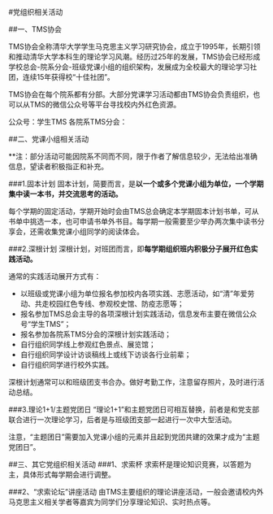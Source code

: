 #党组织相关活动

##一、TMS协会

TMS协会全称清华大学学生马克思主义学习研究协会，成立于1995年，长期引领和推动清华大学本科生的理论学习风潮。经历过25年的发展，TMS协会已经形成学校总会-院系分会-班级党课小组的组织架构，发展成为全校最大的理论学习社团，连续15年获得校“十佳社团”。

TMS协会在每个院系都有分部。大部分党课学习活动都由TMS协会负责组织，也可以从TMS的微信公众号等平台寻找校内外红色资源。

公众号：学生TMS
各院系TMS分会：

##二、党课小组相关活动

**注：部分活动可能因院系不同而不同，限于作者了解信息较少，无法给出准确信息，望读者积极指正和补充。

###1.固本计划
固本计划，简要而言，是**以一个或多个党课小组为单位，一个学期集中读一本书，并交流思考的活动。**

每个学期的固定活动，学期开始时会由TMS总会确定本学期固本计划书单，可从书单中挑选一本，也可申请书单外书目。每学期一般需要至少举办两次集中读书分享会，还需收集党课小组同学的阅读体会。

###2.深根计划
深根计划，对班团而言，即**每学期组织班内积极分子展开红色实践活动。**

通常的实践活动展开方式有：
- 以班级或党课小组为单位报名参加校内各项实践、志愿活动，如“清”年爱劳动、共走校园红色专线、参观校史馆、防疫志愿等；
- 报名参加TMS总会主导的各项深根计划实践活动，信息发布主要在微信公众号“学生TMS”；
- 报名参加各院系TMS分会的深根计划实践活动；
- 自行组织同学线上参观红色景点、展览馆；
- 自行组织同学设计访谈稿线上或线下访谈各行业前辈；
- 自行组织同学进行校外实践。

深根计划通常可以和班级团支书合办。做好考勤工作，注意留存照片，及时进行活动总结。

###3.理论1+1/主题党团日
“理论1+1”和主题党团日可相互替换，前者是和党支部联合进行一次理论学习，后者是与班级团支部一起进行一次中大型活动。

注意，“主题团日”需要加入党课小组的元素并且起到党团共建的效果才成为“主题党团日”。

##三、其它党组织相关活动
###1、求索杯
求索杯是理论知识竞赛，以答题为主，具体形式每学期会进行调整。

###2、“求索论坛”讲座活动
由TMS主要组织的理论讲座活动，一般会邀请校内外马克思主义相关学者等嘉宾为同学们分享理论知识、实时热点等。